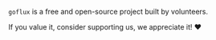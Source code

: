 `goflux` is a free and open-source project built by volunteers.

If you value it, consider supporting us, we appreciate it! :heart:
